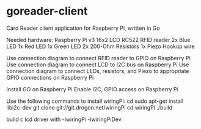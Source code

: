 # goreader-client
Card Reader client application for Raspberry Pi, written in Go

Needed hardware:
Raspberry Pi v3
16x2 LCD
RC522 RFID reader
2x Blue LED
1x Red LED
1x Green LED
2x 200-Ohm Resistors
1x Piezo
Hookup wire

Use connection diagram to connect RFID reader to GPIO on Raspberry Pi
Use connection diagram to connect LCD to I2C bus on Raspberry Pi
Use connection diagram to connect LEDs, resistors, and Piezo to appropriate GPIO connections on Raspberry Pi

Install GO on Raspberry Pi
Enable I2C, GPIO access on Raspberry Pi

Use the following commands to install wiringPi:
cd
sudo apt-get install libi2c-dev
git clone git://git.drogon.net/wiringPi
cd wiringPi
./build

build c lcd driver with -lwiringPi -lwiringPiDev